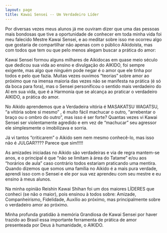 ```yaml
---
layout: page
title: Kawai Sensei -- Um Verdadeiro Líder
---
```


Por diversas vezes meus alunos já me ouviram dizer que uma das pessoas mais
bondosas que tive a oportunidade de conhecer em toda minha vida foi meu falecido
Mestre Kawai Sensei, e ao meditar sobre isso me ocorreu algo que gostaria de
compartilhar não apenas com o público Aikidoísta, mas com todos que tem ou
que pelo menos alegam buscar a prática do amor:

Kawai Sensei formou alguns milhares de Aikidocas em quase meio século que
dedicou sua vida ao ensino e divulgação do AIKIDO, foi sempre exigente, mas
algo que ninguém pode negar é o amor que ele tinha por todos e pelo que fazia.
Muitas vezes ouvimos “teorias” sobre amor ao próximo que na imensa maioria
das vezes não se manifesta na prática (é só da boca para fora), mas o Sensei
personificou o sentido mais verdadeiro do AI em sua vida, que é a Harmonia
que se alcança ao praticar o verdadeiro AIKIDO, a prática do amor.

No Aikido aprendemos que a Verdadeira vitória é MASAKATSU WAGATSU,
“a vitória sobre si mesmo” , é muito fácil machucar o outro,
“arrebentar o braço ou o ombro do outro”, mas isso é ser forte?
Quantas vezes vi Kawai Sensei ser violentamente agredido e em vez de
“machucar” seu agressor ele simplesmente o imobilizava e sorria.


Já vi tantos “criticarem” o Aikido sem nem mesmo conhecê-lo, mas isso não
é JULGAR???? Parece que sim!!!!!

As amizades iniciadas no Aikido são verdadeiras e via de regra mantem-se
anos, e o principal é que “não se limitam à área do Tatame” e/ou aos
“horários de aula” caso contrário todos estariam praticando uma mentira.
Quando dizemos que somos uma família no Aikido é a mais pura verdade,
aprendi isso com o Sensei e ele por sua vez aprendeu com seu mestre
e eu ensino à meus alunos.

Na minha opinião Reishin Kawai Shihan foi um dos maiores LÍDERES que conheci
(se não o maior), pois ensinou à todos sobre: Amizade, Companheirismo, Fidelidade,
Auxílio ao próximo, mas principalmente sobre o verdadeiro amor ao próximo.

Minha profunda gratidão à memória Grandiosa de Kawai Sensei por haver trazido
ao Brasil essa importante ferramenta de prática de amor presenteada por Deus
à humanidade, o AIKIDO.  
